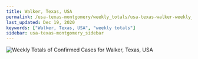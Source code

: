 ```yaml
---
title: Walker, Texas, USA
permalink: /usa-texas-montgomery/weekly_totals/usa-texas-walker-weekly_totals.html
last_updated: Dec 19, 2020
keywords: ["Walker, Texas, USA", "weekly totals"]
sidebar: usa-texas-montgomery_sidebar
---
```


![Weekly Totals of Confirmed Cases for Walker, Texas, USA](/covid_tracker/images/graphs/usa-texas-walker-weekly_totals_graph.png)
